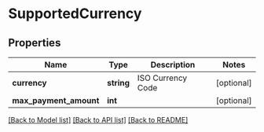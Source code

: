 # SupportedCurrency

## Properties
Name | Type | Description | Notes
------------ | ------------- | ------------- | -------------
**currency** | **string** | ISO Currency Code | [optional] 
**max_payment_amount** | **int** |  | [optional] 

[[Back to Model list]](../README.md#documentation-for-models) [[Back to API list]](../README.md#documentation-for-api-endpoints) [[Back to README]](../README.md)



